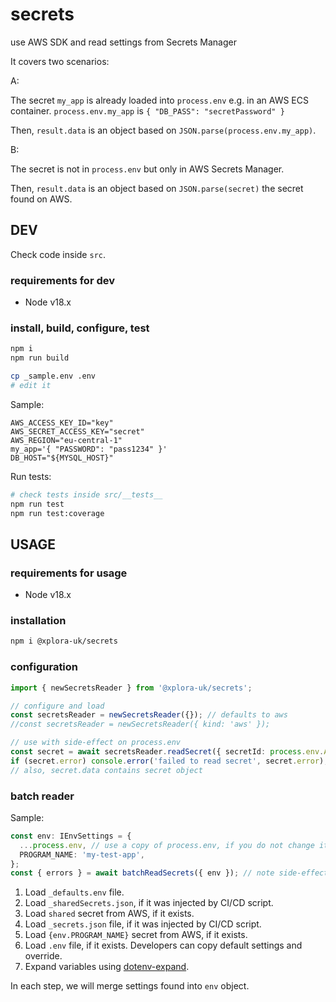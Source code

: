 # secrets

use AWS SDK and read settings from Secrets Manager

It covers two scenarios:

A:

The secret `my_app` is already loaded into `process.env` e.g. in an AWS ECS container.
`process.env.my_app` is `{ "DB_PASS": "secretPassword" }`

Then, `result.data` is an object based on `JSON.parse(process.env.my_app)`.

B:

The secret is not in `process.env` but only in AWS Secrets Manager.

Then, `result.data` is an object based on `JSON.parse(secret)` the secret found on AWS.

## DEV

Check code inside `src`.

### requirements for dev

* Node v18.x

### install, build, configure, test

```sh
npm i
npm run build
```

```sh
cp _sample.env .env
# edit it
```

Sample:

```plain
AWS_ACCESS_KEY_ID="key"
AWS_SECRET_ACCESS_KEY="secret"
AWS_REGION="eu-central-1"
my_app='{ "PASSWORD": "pass1234" }'
DB_HOST="${MYSQL_HOST}"
```

Run tests:

```sh
# check tests inside src/__tests__
npm run test
npm run test:coverage
```

## USAGE

### requirements for usage

* Node v18.x

### installation

```sh
npm i @xplora-uk/secrets
```

### configuration

```typescript
import { newSecretsReader } from '@xplora-uk/secrets';

// configure and load
const secretsReader = newSecretsReader({}); // defaults to aws
//const secretsReader = newSecretsReader({ kind: 'aws' });

// use with side-effect on process.env
const secret = await secretsReader.readSecret({ secretId: process.env.APP_ID, env: process.env, updateEnv: true });
if (secret.error) console.error('failed to read secret', secret.error);
// also, secret.data contains secret object
```

### batch reader

Sample:

```ts
const env: IEnvSettings = {
  ...process.env, // use a copy of process.env, if you do not change it!
  PROGRAM_NAME: 'my-test-app',
};
const { errors } = await batchReadSecrets({ env }); // note side-effect on env
```

1. Load `_defaults.env` file.
2. Load `_sharedSecrets.json`, if it was injected by CI/CD script.
3. Load `shared` secret from AWS, if it exists.
4. Load `_secrets.json` file, if it was injected by CI/CD script.
5. Load `{env.PROGRAM_NAME}` secret from AWS, if it exists.
6. Load `.env` file, if it exists. Developers can copy default settings and override.
7. Expand variables using [dotenv-expand](https://www.npmjs.com/package/dotenv).

In each step, we will merge settings found into `env` object.
